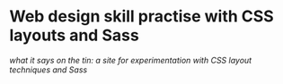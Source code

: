 # Web design skill practise with CSS layouts and Sass
*what it says on the tin: a site for experimentation with CSS layout techniques and Sass*
